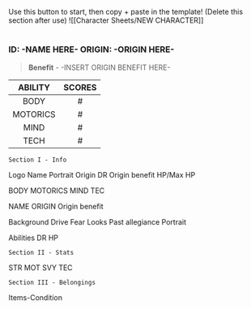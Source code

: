 
Use this button to start, then copy + paste in the template! (Delete this section after use)
![[Character Sheets/NEW CHARACTER]]

# 

### ID: -NAME HERE-                  ORIGIN: -ORIGIN HERE-







> **Benefit** - -INSERT ORIGIN BENEFIT HERE-




| ABILITY  | SCORES |
| :------: | :----: |
|   BODY   |   #    |
| MOTORICS |   #    |
|   MIND   |   #    |
|   TECH   |   #    |





	Section I - Info


Logo    Name
             Portrait
Origin           DR
Origin benefit   HP/Max HP

BODY
MOTORICS
MIND
TEC



NAME
ORIGIN
Origin benefit

Background
Drive
Fear
Looks
Past allegiance
Portrait

Abilities
DR
HP



	Section II - Stats

STR
MOT
SVY
TEC


	Section III - Belongings

Items-Condition



